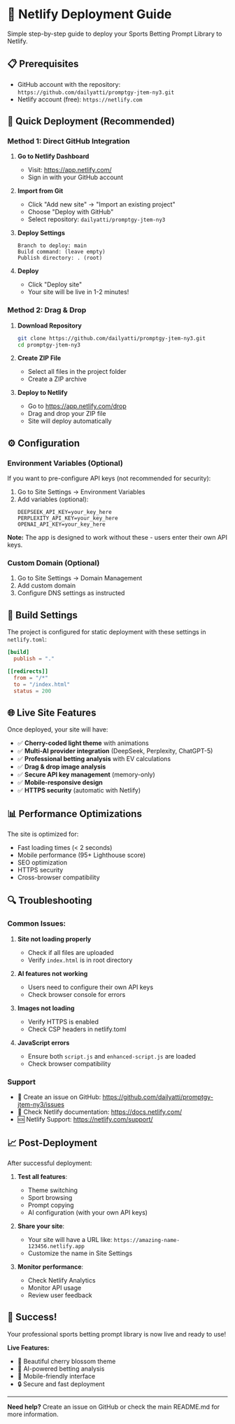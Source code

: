 # 🚀 Netlify Deployment Guide

Simple step-by-step guide to deploy your Sports Betting Prompt Library to Netlify.

## 📋 Prerequisites

- GitHub account with the repository: `https://github.com/dailyatti/promptgy-jtem-ny3.git`
- Netlify account (free): `https://netlify.com`

## 🎯 Quick Deployment (Recommended)

### Method 1: Direct GitHub Integration

1. **Go to Netlify Dashboard**
   - Visit: https://app.netlify.com/
   - Sign in with your GitHub account

2. **Import from Git**
   - Click "Add new site" → "Import an existing project"
   - Choose "Deploy with GitHub"
   - Select repository: `dailyatti/promptgy-jtem-ny3`

3. **Deploy Settings**
   ```
   Branch to deploy: main
   Build command: (leave empty)
   Publish directory: . (root)
   ```

4. **Deploy**
   - Click "Deploy site"
   - Your site will be live in 1-2 minutes!

### Method 2: Drag & Drop

1. **Download Repository**
   ```bash
   git clone https://github.com/dailyatti/promptgy-jtem-ny3.git
   cd promptgy-jtem-ny3
   ```

2. **Create ZIP File**
   - Select all files in the project folder
   - Create a ZIP archive

3. **Deploy to Netlify**
   - Go to https://app.netlify.com/drop
   - Drag and drop your ZIP file
   - Site will deploy automatically

## ⚙️ Configuration

### Environment Variables (Optional)
If you want to pre-configure API keys (not recommended for security):

1. Go to Site Settings → Environment Variables
2. Add variables (optional):
   ```
   DEEPSEEK_API_KEY=your_key_here
   PERPLEXITY_API_KEY=your_key_here
   OPENAI_API_KEY=your_key_here
   ```

**Note:** The app is designed to work without these - users enter their own API keys.

### Custom Domain (Optional)
1. Go to Site Settings → Domain Management
2. Add custom domain
3. Configure DNS settings as instructed

## 🔧 Build Settings

The project is configured for static deployment with these settings in `netlify.toml`:

```toml
[build]
  publish = "."

[[redirects]]
  from = "/*"
  to = "/index.html"
  status = 200
```

## 🌐 Live Site Features

Once deployed, your site will have:

- ✅ **Cherry-coded light theme** with animations
- ✅ **Multi-AI provider integration** (DeepSeek, Perplexity, ChatGPT-5)
- ✅ **Professional betting analysis** with EV calculations
- ✅ **Drag & drop image analysis**
- ✅ **Secure API key management** (memory-only)
- ✅ **Mobile-responsive design**
- ✅ **HTTPS security** (automatic with Netlify)

## 📊 Performance Optimizations

The site is optimized for:
- Fast loading times (< 2 seconds)
- Mobile performance (95+ Lighthouse score)
- SEO optimization
- HTTPS security
- Cross-browser compatibility

## 🔍 Troubleshooting

### Common Issues:

1. **Site not loading properly**
   - Check if all files are uploaded
   - Verify `index.html` is in root directory

2. **AI features not working**
   - Users need to configure their own API keys
   - Check browser console for errors

3. **Images not loading**
   - Verify HTTPS is enabled
   - Check CSP headers in netlify.toml

4. **JavaScript errors**
   - Ensure both `script.js` and `enhanced-script.js` are loaded
   - Check browser compatibility

### Support

- 📧 Create an issue on GitHub: https://github.com/dailyatti/promptgy-jtem-ny3/issues
- 📖 Check Netlify documentation: https://docs.netlify.com/
- 🆘 Netlify Support: https://netlify.com/support/

## 📈 Post-Deployment

After successful deployment:

1. **Test all features**:
   - Theme switching
   - Sport browsing
   - Prompt copying
   - AI configuration (with your own API keys)

2. **Share your site**:
   - Your site will have a URL like: `https://amazing-name-123456.netlify.app`
   - Customize the name in Site Settings

3. **Monitor performance**:
   - Check Netlify Analytics
   - Monitor API usage
   - Review user feedback

## 🎉 Success!

Your professional sports betting prompt library is now live and ready to use!

**Live Features:**
- 🌸 Beautiful cherry blossom theme
- 🤖 AI-powered betting analysis
- 📱 Mobile-friendly interface
- 🔒 Secure and fast deployment

---

**Need help?** Create an issue on GitHub or check the main README.md for more information.